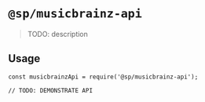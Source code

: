 # `@sp/musicbrainz-api`

> TODO: description

## Usage

```
const musicbrainzApi = require('@sp/musicbrainz-api');

// TODO: DEMONSTRATE API
```
